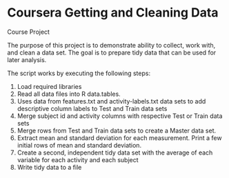 Coursera Getting and Cleaning Data
==================================

Course Project

The purpose of this project is to demonstrate ability to collect, work with, and clean a data set. The goal is to prepare tidy data that can be used for later analysis. 

The script works by executing the following steps:<br>
1. Load required libraries<br>
2. Read all data files into R data.tables.<br>
3. Uses data from features.txt and activity-labels.txt data sets to add descriptive column labels to Test and Train data sets<br>
4. Merge subject id and activity columns with respective Test or Train data sets<br>
5. Merge rows from Test and Train data sets to create a Master data set.<br>
6. Extract mean and standard deviation for each measurement. Print a few initial rows of mean and standard deviation.<br>
7. Create a second, independent tidy data set with the average of each variable for each activity and each subject<br>
8. Write tidy data to a file<br>
